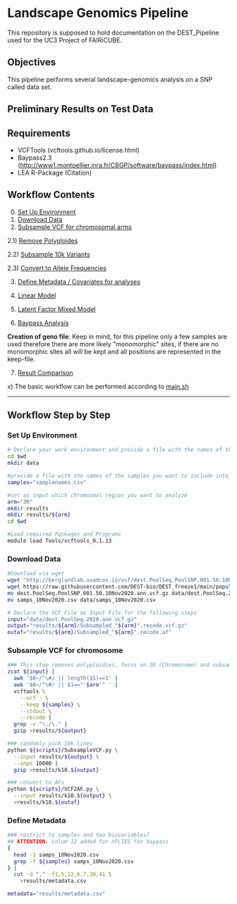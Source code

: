 # Landscape Genomics Pipeline 

This repository is supposed to hold documentation on the DEST_Pipeline used for the UC3 Project of FAIRiCUBE. 

## Objectives

This pipeline performs several landscape-genomics analysis on a SNP called data set. 

## Preliminary Results on Test Data


## Requirements
- VCFTools (vcftools.github.io/license.html)
- Baypass2.3 (http://www1.montpellier.inra.fr/CBGP/software/baypass/index.html)
- LEA R-Package (Citation)

## Workflow Contents 

0) [Set Up Environment](#set-up-environment)
1) [Download Data](#download-data)
2) [Subsample VCF for chromosomal arms](#subsample-vcf-for-chromosome)

2.1) [Remove Polyploides](#subsample-vcf-for-chromosome)

2.2) [Subsample 10k Variants](#subsample-vcf-for-chromosome)

2.3) [Convert to Allele Frequencies](#subsample-vcf-for-chromosome)

3) [Define Metadata / Covariates for analyses](#define-metadata) 

4)  [Linear Model](#linear-model)

5) [Latent Factor Mixed Model](#latent-factor-mixed-model)

6) [Baypass Analysis](#baypass-analysis)

**Creation of geno file**: Keep in mind, for this pipeline only a few samples are used therefore there are more likely "monomorphic" sites, if there are no monomorphic sites all will be kept and all positions are represented in the keep-file.



7) [Result Comparison](#Result-Comparison)

x) The basic workflow can be performed according to [main.sh](d/d/main.sh)

---

## Workflow Step by Step

### Set Up Environment

```bash
# Declare your work environment and provide a file with the names of the populations you want to analyze
cd $wd
mkdir data

#provide a file with the names of the samples you want to include into the analysis 
samples="samplenames.csv"

#set as input which chromosmal region you want to analyze
arm="3R"
mkdir results
mkdir results/${arm}
cd $wd

#Load required Packages and Programs
module load Tools/vcftools_0.1.13
```

### Download Data

```bash
#Download via wget
wget "http://berglandlab.uvadcos.io/vcf/dest.PoolSeq.PoolSNP.001.50.10Nov2020.ann.vcf.gz"
wget https://raw.githubusercontent.com/DEST-bio/DEST_freeze1/main/populationInfo/samps_10Nov2020.csv
mv dest.PoolSeq.PoolSNP.001.50.10Nov2020.ann.vcf.gz data/dest.PoolSeq.2020.ann.vcf.gz
mv samps_10Nov2020.csv data/samps_10Nov2020.csv

# Declare the VCF File as Input File for the following steps
input="data/dest.PoolSeq.2020.ann.vcf.gz"
output="results/${arm}/Subsampled_"${arm}".recode.vcf.gz"
outaf="results/${arm}/Subsampled_"${arm}".recode.af"

```


### Subsample VCF for chromosome

```bash
### This step removes polyploidies, focus on 3R (Chromosome) and subsample 9 population samples and exlcude all sites with missing data
zcat ${input} |
  awk '$0~/^\#/ || length($5)==1' |
  awk '$0~/^\#/ || $1=="'$arm'" ' |
  vcftools \
    --vcf - \
    --keep ${samples} \
    --stdout \
    --recode |
  grep -v "\./\." |
  gzip >results/${output}

### randomly pick 10k lines
python ${scripts}/SubsampleVCF.py \
  --input results/${output} \
  --snps 10000 |
  gzip >results/k10.${output}

### convert to AFs
python ${scripts}/VCF2AF.py \
  --input results/k10.${output} \
  >results/k10.${outaf}

```

### Define Metadata

```bash
### restrict to samples and two biovariables7
## ATTENTION, colum 12 added for nFLIES for baypass
{
  head -1 samps_10Nov2020.csv
  grep -f ${samples} samps_10Nov2020.csv
} |
  cut -d "," -f1,5,12,6,7,30,41 \
    >results/metadata.csv

metadata="results/metadata.csv"
```